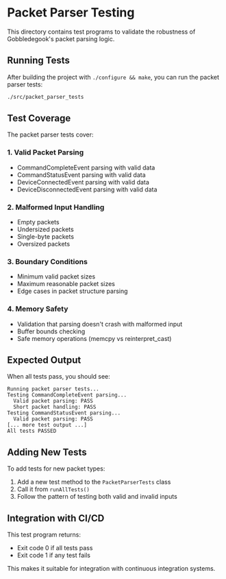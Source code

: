 # Packet Parser Testing

This directory contains test programs to validate the robustness of Gobbledegook's packet parsing logic.

## Running Tests

After building the project with `./configure && make`, you can run the packet parser tests:

```bash
./src/packet_parser_tests
```

## Test Coverage

The packet parser tests cover:

### 1. Valid Packet Parsing
- CommandCompleteEvent parsing with valid data
- CommandStatusEvent parsing with valid data
- DeviceConnectedEvent parsing with valid data
- DeviceDisconnectedEvent parsing with valid data

### 2. Malformed Input Handling
- Empty packets
- Undersized packets
- Single-byte packets
- Oversized packets

### 3. Boundary Conditions
- Minimum valid packet sizes
- Maximum reasonable packet sizes
- Edge cases in packet structure parsing

### 4. Memory Safety
- Validation that parsing doesn't crash with malformed input
- Buffer bounds checking
- Safe memory operations (memcpy vs reinterpret_cast)

## Expected Output

When all tests pass, you should see:
```
Running packet parser tests...
Testing CommandCompleteEvent parsing...
  Valid packet parsing: PASS
  Short packet handling: PASS
Testing CommandStatusEvent parsing...
  Valid packet parsing: PASS
[... more test output ...]
All tests PASSED
```

## Adding New Tests

To add tests for new packet types:

1. Add a new test method to the `PacketParserTests` class
2. Call it from `runAllTests()`
3. Follow the pattern of testing both valid and invalid inputs

## Integration with CI/CD

This test program returns:
- Exit code 0 if all tests pass
- Exit code 1 if any test fails

This makes it suitable for integration with continuous integration systems.